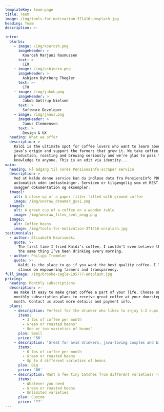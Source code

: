 ```yaml
---
templateKey: team-page
title: Team
image: /img/tools-for-motivation-371416-unsplash.jpg
heading: Team
description: >-
  
intro:
  blurbs:
    - image: /img/kourosh.png
      imageHeader: >
        Kourosh Marjani Rasmussen
      text: >
        CEO 
    - image: /img/asbjoern.png
      imageHeader: >
        Asbjørn Dyhrberg Thegler
      text: >-
        CTO
    - image: /img/jakob.png
      imageHeader: >
        Jakob Gøttrup Nielsen
      text: >
        Software Developer
    - image: /img/janus.png
      imageHeader: >
        Janus Clemmensen
      text: >
        Design & UX
  heading: What we offer
  description: >
    Kaldi is the ultimate spot for coffee lovers who want to learn about their
    java’s origin and support the farmers that grew it. We take coffee
    production, roasting and brewing seriously and we’re glad to pass that
    knowledge to anyone. This is an edit via identity...
main:
  heading: Få adgang til vores PensionsInfo-scraper service
  description: >
    Ved at kalde denne service kan du indlæse data fra PensionsInfo PDF'en helt
    automatisk uden indtastninger. Servicen er tilgængelig som et REST API med
    swagger dokumentation og eksempler. 
  image1:
    alt: A close-up of a paper filter filled with ground coffee
    image: /img/undraw_dreamer_gxxi.png
  image2:
    alt: A green cup of a coffee on a wooden table
    image: /img/undraw_files_sent_oeqg.png
  image3:
    alt: Coffee beans
    image: /img/tools-for-motivation-371416-unsplash.jpg
testimonials:
  - author: Elisabeth Kaurismäki
    quote: >-
      The first time I tried Kaldi’s coffee, I couldn’t even believe that was
      the same thing I’ve been drinking every morning.
  - author: Philipp Trommler
    quote: >-
      Kaldi is the place to go if you want the best quality coffee. I love their
      stance on empowering farmers and transparency.
full_image: /img/brooke-cagle-195777-unsplash.jpg
pricing:
  heading: Monthly subscriptions
  description: >-
    We make it easy to make great coffee a part of your life. Choose one of our
    monthly subscription plans to receive great coffee at your doorstep each
    month. Contact us about more details and payment info.
  plans:
    - description: Perfect for the drinker who likes to enjoy 1-2 cups per day.
      items:
        - 3 lbs of coffee per month
        - Green or roasted beans"
        - One or two varieties of beans"
      plan: Small
      price: '50'
    - description: 'Great for avid drinkers, java-loving couples and bigger crowds'
      items:
        - 6 lbs of coffee per month
        - Green or roasted beans
        - Up to 4 different varieties of beans
      plan: Big
      price: '80'
    - description: Want a few tiny batches from different varieties? Try our custom plan
      items:
        - Whatever you need
        - Green or roasted beans
        - Unlimited varieties
      plan: Custom
      price: '??'
---
```


